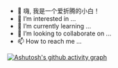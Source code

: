 - 👋 嗨, 我是一个爱折腾的小白！
- 👀 I’m interested in ...
- 🌱 I’m currently learning ...
- 💞️ I’m looking to collaborate on ...
- 📫 How to reach me ...

<!---
cai512/cai512 is a ✨ special ✨ repository because its `README.md` (this file) appears on your GitHub profile.
You can click the Preview link to take a look at your changes.
--->
[![Ashutosh's github activity graph](https://github-readme-activity-graph.cyclic.app/graph?username=caixin&bg_color=1b6983&color=ebee20&line=c0a0be&point=2f2d53&area=true&hide_border=true)](https://github.com/cai512/cai512.github.io)
